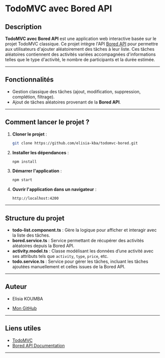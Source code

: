 # **TodoMVC avec Bored API**

## Description
**TodoMVC avec Bored API** est une application web interactive basée sur le projet TodoMVC classique. Ce projet intègre l'API [Bored API](https://bored-api.appbrewery) pour permettre aux utilisateurs d'ajouter aléatoirement des tâches à leur liste. Ces tâches aléatoires contiennent des activités variées accompagnées d'informations telles que le type d'activité, le nombre de participants et la durée estimée.

---

## Fonctionnalités

- Gestion classique des tâches (ajout, modification, suppression, complétion, filtrage).
- Ajout de tâches aléatoires provenant de la **Bored API**.

---

## Comment lancer le projet ?

1. **Cloner le projet** :
   ```bash
   git clone https://github.com/elisia-kba/todomvc-bored.git
   ```

2. **Installer les dépendances** :
   ```bash
   npm install
   ```

3. **Démarrer l'application** :
   ```bash
   npm start
   ```

4. **Ouvrir l'application dans un navigateur** :
   ```
   http://localhost:4200
   ```

---

## Structure du projet

- **todo-list.component.ts** : Gère la logique pour afficher et interagir avec la liste des tâches.
- **bored.service.ts** : Service permettant de récupérer des activités aléatoires depuis la Bored API.
- **activity.model.ts** : Classe modélisant les données d’une activité avec ses attributs tels que `activity`, `type`, `price`, etc.
- **todo.service.ts** : Service pour gérer les tâches, incluant les tâches ajoutées manuellement et celles issues de la Bored API.

---

## Auteur

- Elisia KOUMBA

- [Mon GitHub](https://github.com/elisia-kba)

---

## Liens utiles

- [TodoMVC](https://todomvc.com/)
- [Bored API Documentation](https://bored-api.appbrewery.com/)

---

